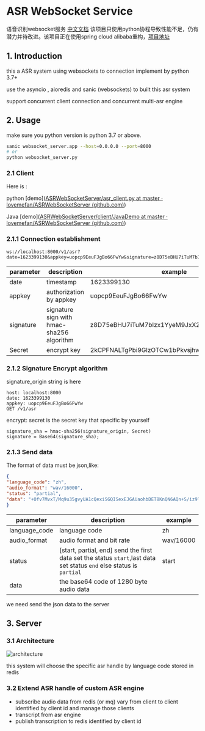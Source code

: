 # ASR WebSocket Service 
语音识别websocket服务
[中文文档](https://450489712.gitbook.io/asr-websocket-service/)
该项目只使用python协程导致性能不足，仍有潜力并待改进。该项目正在使用spring cloud alibaba重构，[项目地址](https://github.com/lovemefan/YuntransAsrServer)
## 1. Introduction

this a ASR system using  websockets to connection implement by python 3.7+

use the asyncio , aioredis and sanic (websockets)  to built this asr system 

support  concurrent client connection and concurrent multi-asr engine 

## 2.  Usage

make sure you python version is python 3.7 or above.

```bash
sanic websocket_server.app --host=0.0.0.0 --port=8000
# or
python websocket_server.py
```

### 2.1 Client



Here is :

python [demo]([ASRWebSocketServer/asr_client.py at master · lovemefan/ASRWebSocketServer (github.com)](https://github.com/lovemefan/ASRWebSocketServer/blob/master/client/asr_client.py))

Java [demo]([ASRWebSocketServer/client/JavaDemo at master · lovemefan/ASRWebSocketServer (github.com)](https://github.com/lovemefan/ASRWebSocketServer/tree/master/client/JavaDemo))

### 2.1.1 Connection establishment

```http
ws://localhost:8000/v1/asr?date=1623399130&appkey=uopcp9EeuFJgBo66FwYw&signature=z8D75eBHU7iTuM7bIzx1YyeM9JxX230Gc87VL02Gpxk=
```



| parameter | description                               | example                                      |
| --------- | ----------------------------------------- | -------------------------------------------- |
| date      | timestamp                                 | 1623399130                                   |
| appkey    | authorization by appkey                   | uopcp9EeuFJgBo66FwYw                         |
| signature | signature sign with hmac-sha256 algorithm | z8D75eBHU7iTuM7bIzx1YyeM9JxX230Gc87VL02Gpxk= |
| Secret    | encrypt key                               | 2kCPFNALTgPbi9GIzOTCw1bPkvsjhwI9gsMKoRocKW8= |

### 2.1.2 Signature Encrypt algorithm

signature_origin  string is here

```
host: localhost:8000
date: 1623399130
appkey: uopcp9EeuFJgBo66FwYw
GET /v1/asr
```

encrypt: secret is the secret key that specific by yourself

```
signature_sha = hmac-sha256(signature_origin, Secret)
signature = Base64(signature_sha);
```



### 2.1.3  Send data

The  format of data must be json,like:

```json
{
"language_code": "zh",
"audio_format": "wav/16000",
"status": "partial",
"data": "+Ofv7MvxT/Mq9u35gvyUA1cQexiSGQISexEJGAUaohbDET8KnQN6AQn+S/iz9lL47PNL78ry0Pke/QD+yf6NAGwFXgpRCnAHQwYfBckCev3t+Lj2pPJ47ZDnpOVG5uLkiuP74hrkT9+/oV+gAD/Q8CGLUZhhlqF+8F3PQF8K7uffDA+H4AlAZdDb0PIAx7DOcRXxGgDsgPQA4sBSP7tPYa8OjuD/S49yL96wUzCQoHsQU="
}
```

 

| parameter     | description                                                  | example   |
| ------------- | ------------------------------------------------------------ | --------- |
| language_code | language code                                                | zh        |
| audio_format  | audio format and bit rate                                    | wav/16000 |
| status        | [start, partial, end]   send the first data set the status `start`,last data set status `end` else status is `partial` | start     |
| data          | the base64 code of 1280 byte audio data                      |           |

we need send the json data to the server 

## 3. Server



###  3.1 Architecture

![architecture](https://github.com/lovemefan/ASRWebSocketServer/raw/master/pic/Architecture.png)

this system will choose the specific asr handle by language code stored in redis

### 3.2 Extend ASR handle of custom  ASR engine 

* subscribe audio data from redis (or mq) vary from client to client identified by client id and manage those clients
* transcript from asr engine 
* publish transcription to redis identified by client id 

